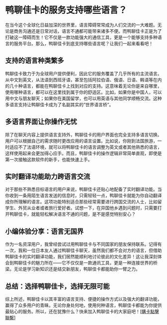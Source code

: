 # 鸭聊佳卡的服务支持哪些语言？

在当今这个全球化日益加深的世界里，语言障碍常常成为人们交流的一大难题。无论是商务沟通还是日常对话，语言不通都可能带来诸多不便。而鸭聊佳卡正是为了打破这一障碍而生！它不仅是一款功能强大的通信工具，更是一个能够支持多种语言的服务平台。那么，鸭聊佳卡到底支持哪些语言呢？让我们一起来看看吧！

## 支持的语言种类繁多

鸭聊佳卡致力于为全球用户提供便利，因此它的服务覆盖了几乎所有的主流语言。从中文到英文，从法语到西班牙语，甚至包括阿拉伯语、俄语、日语、韩语等在内的几十种语言，都能在鸭聊佳卡上找到对应的支持。这意味着无论你是来自哪里，使用哪种语言，都可以在这里找到属于你的舒适区。比如，如果你是中国人，可以用中文与朋友聊天；如果你在美国留学，也可以用英语与其他同学顺畅交流。这种多语言支持让鸭聊佳卡成为了名副其实的“世界语言桥”。

## 多语言界面让你操作无忧

除了在聊天内容上提供语言支持外，鸭聊佳卡的用户界面也完全支持多语言切换。用户可以根据自己的需求随时更改应用的语言设置。比如说，你刚到法国旅游，一时适应不了法语环境，就可以将鸭聊佳卡的语言调整为英文或者其他熟悉的语言，这样使用起来会更加得心应手。而且，鸭聊佳卡的操作逻辑非常简单直观，即使是第一次接触这款软件的新手，也能快速上手。

## 实时翻译功能助力跨语言交流

对于那些不熟悉目标语言的用户来说，鸭聊佳卡还贴心地配备了实时翻译功能。当你收到一条用陌生语言发送的信息时，只需轻轻一点，鸭聊佳卡就能为你自动翻译成你所理解的语言。这项功能特别适合那些经常需要进行跨国交流的人士，比如留学生、外贸从业者或者旅行爱好者。试想一下，在异国他乡遇到问题时，只需要打开鸭聊佳卡，就能轻松解决语言不通的问题，是不是感觉特别安心？

## 小编体验分享：语言无国界

作为一名资深用户，我曾经尝试过用鸭聊佳卡与不同国家的朋友保持联系。记得有一次，我和一位日本友人通过鸭聊佳卡聊天，虽然我们都不会对方的语言，但借助鸭聊佳卡的实时翻译功能，我们居然能顺利地讨论彼此的文化差异！这让我深刻体会到鸭聊佳卡的魅力所在——它不仅仅是一款通讯工具，更是一种连接世界的桥梁。无论是学习新知识还是结交新朋友，鸭聊佳卡都能助你一臂之力。

## 总结：选择鸭聊佳卡，选择无限可能

综上所述，鸭聊佳卡以其丰富的语言支持、便捷的操作方式以及强大的翻译功能，赢得了众多用户的青睐。无论你身处何地，使用何种语言，鸭聊佳卡都能为你提供最贴心的服务。所以，还在犹豫什么？快来加入鸭聊佳卡的大家庭吧！[[購卡點擊聯繫](https://t.me/s/esim1088)]